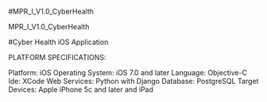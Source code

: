 #MPR_I_V1.0_CyberHealth

MPR_I_V1.0_CyberHealth

#Cyber Health iOS Application

PLATFORM SPECIFICATIONS:

Platform: iOS Operating System: iOS 7.0 and later Language: Objective-C Ide: XCode Web Services: Python with Django Database: PostgreSQL Target Devices: Apple iPhone 5c and later and iPad
